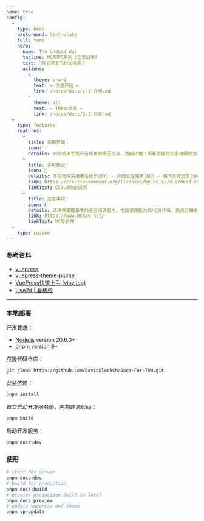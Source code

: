 ```yaml
---
home: true
config:
  -
    type: hero
    background: tint-plate
    full: ture
    hero:
      name: The Undead War
      tagline: MCARPG系列《亡灵战争》
      text: 📑欢迎来到TUW文档库！
      actions:
        -
          theme: brand
          text: → 快速开始 ←
          link: /notes/docs/1-1.介绍.md
        -
          theme: alt
          text: → TUW文档库 ←
          link: /notes/docs/2-1.前言.md
  -
    type: features
    features:
      -
        title: 提醒界面：
        icon: 💡
        details: 侧卧使用手机会造成单侧眼压过高，昏暗环境下观看荧幕会加剧用眼疲劳。<br/>为了你的眼部健康，请在明亮的环境下阅读此文档并进行游戏w~
      -
        title: 许可协议：
        icon: 🚫
        details: 本文档库采用署名标示(BY) - 非商业性使用(NC) - 相同方式分享(SA) 国际许可协议CC 4.0 协议，进行许可。
        link: https://creativecommons.org/licenses/by-nc-sa/4.0/deed.zh-hans
        linkText: CC4.0协议说明
      -
        title: 注意事项：
        icon: ❗
        details: 请确保掌握基本的语言阅读能力，电脑使用能力和MC操作后，再进行相关操作~<br/>我们无法提供任何基础能力的售后服务w~
        link: https://www.mcnav.net/
        linkText: MC导航网
  -
    type: custom
---
```


### 参考资料

* [vuepress](https://vuepress.vuejs.org/)
* [vuepress-theme-plume](https://theme-plume.vuejs.press/)
* [VuePress快速上手 (yiov.top)](https://vuepress.yiov.top/)
* [Live2d | 看板娘](https://github.com/oh-my-live2d/oh-my-live2d)


---

### 本地部署
开发要求：
- [Node.js](http://nodejs.org/) version 20.6.0+
- [pnpm](https://pnpm.io/zh/) version 9+

克隆代码仓库：
```sh
git clone https://github.com/DavidBlackCN/Docs-For-TUW.git
```

安装依赖：
```sh
pnpm install
```

首次启动开发服务前，先构建源代码：
```sh
pnpm build
```

启动开发服务：
```sh
pnpm docs:dev
```

### 使用

```sh
# start dev server
pnpm docs:dev
# build for production
pnpm docs:build
# preview production build in local
pnpm docs:preview
# update vuepress and theme
pnpm vp-update
```
